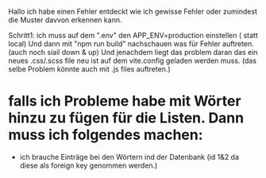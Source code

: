 Hallo ich habe einen Fehler entdeckt wie ich gewisse Fehler oder zumindest die Muster davvon erkennen kann.

Schritt1: ich muss auf dem ".env" den APP_ENV=production einstellen ( statt local)
Und dann mit "npm run build" nachschauen was für Fehler auftreten.(auch noch siail down & up)
Und jenachdem liegt das problem daran das ein neues .css/.scss file neu ist auf dem vite.config geladen werden muss. (das selbe Problem könnte auch mit .js files auftreten.)
 # falls ich Probleme habe mit Wörter hinzu zu fügen für die Listen. Dann muss ich folgendes machen:
  - ich brauche Einträge bei den Wörtern ind der Datenbank (id 1&2 da diese als foreign key genommen werden.)